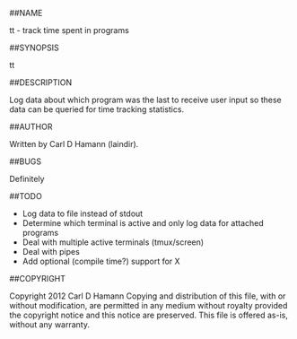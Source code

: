 ##NAME

tt - track time spent in programs

##SYNOPSIS

tt

##DESCRIPTION

Log data about which program was the last to receive user input so these
data can be queried for time tracking statistics.

##AUTHOR

Written by Carl D Hamann (laindir).

##BUGS

Definitely

##TODO

* Log data to file instead of stdout
* Determine which terminal is active and only log data for attached programs
* Deal with multiple active terminals (tmux/screen)
* Deal with pipes
* Add optional (compile time?) support for X

##COPYRIGHT

Copyright 2012 Carl D Hamann
Copying and distribution of this file, with or without modification,
are permitted in any medium without royalty provided the copyright
notice and this notice are preserved.  This file is offered as-is,
without any warranty.
